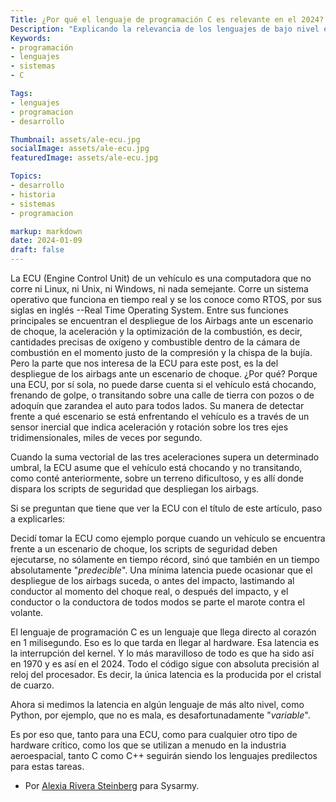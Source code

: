 ```yaml
---
Title: ¿Por qué el lenguaje de programación C es relevante en el 2024? ... Y lo seguirá siendo.
Description: "Explicando la relevancia de los lenguajes de bajo nivel en el mundo actual"
Keywords:
- programación
- lenguajes
- sistemas
- C

Tags:
- lenguajes
- programacion
- desarrollo

Thumbnail: assets/ale-ecu.jpg
socialImage: assets/ale-ecu.jpg
featuredImage: assets/ale-ecu.jpg

Topics:
- desarrollo
- historia
- sistemas
- programacion

markup: markdown
date: 2024-01-09
draft: false
---
```


La ECU (Engine Control Unit) de un vehículo es una computadora que no corre ni Linux, ni Unix, ni Windows, ni nada semejante. Corre un sistema operativo que funciona en tiempo real y se los conoce como RTOS, por sus siglas en inglés --Real Time Operating System.
Entre sus funciones principales se encuentran el despliegue de los Airbags ante un escenario de choque, la aceleración y la optimización de la combustión, es decir, cantidades precisas de oxígeno y combustible dentro de la cámara de combustión en el momento justo de la compresión y la chispa de la bujía.  Pero la parte que nos interesa de la ECU para este post, es la del despliegue de los airbags ante un escenario de choque.
¿Por qué? Porque una ECU, por sí sola, no puede darse cuenta si el vehículo está chocando, frenando de golpe, o transitando sobre una calle de tierra con pozos o de adoquín que zarandea el auto para todos lados.
Su manera de detectar frente a qué escenario se está enfrentando el vehículo es a través de un sensor inercial que indica aceleración y rotación sobre los tres ejes tridimensionales, miles de veces por segundo.

Cuando la suma vectorial de las tres aceleraciones supera un determinado umbral, la ECU asume que el vehículo está chocando y no transitando, como conté anteriormente, sobre un terreno dificultoso, y es allí donde dispara los scripts
de seguridad que despliegan los airbags.

Si se preguntan que tiene que ver la ECU con el título de este artículo, paso a explicarles:

Decidí tomar la ECU como ejemplo porque cuando un vehículo se encuentra frente a un escenario de choque, los scripts de seguridad deben ejecutarse, no sólamente en tiempo récord, sinó que también en un tiempo absolutamente "_predecible_".
Una mínima latencia puede ocasionar que el despliegue de los airbags suceda, o antes del impacto, lastimando al conductor al momento del choque real, o después del impacto, y el conductor o la conductora de todos modos se parte el marote contra el volante.

El lenguaje de programación C es un lenguaje que llega directo al corazón en 1 milisegundo. Eso es lo que tarda en llegar al hardware. Esa latencia es la interrupción del kernel. Y lo más maravilloso de todo es que ha sido así en 1970 y es así en el 2024.
Todo el código sigue con absoluta precisión al reloj del procesador. Es decir, la única latencia es la producida por el cristal de cuarzo.

Ahora si medimos la latencia en algún lenguaje de más alto nivel, como Python, por ejemplo, que no es mala, es desafortunadamente "_variable_".

Es por eso que, tanto para una ECU, como para cualquier otro tipo de hardware crítico, como los que se utilizan a menudo en la industria aeroespacial, tanto C como C++ seguirán siendo los lenguajes predilectos para estas tareas.

* Por [Alexia Rivera Steinberg](https://twitter.com/alexiarsteinn) para Sysarmy.
